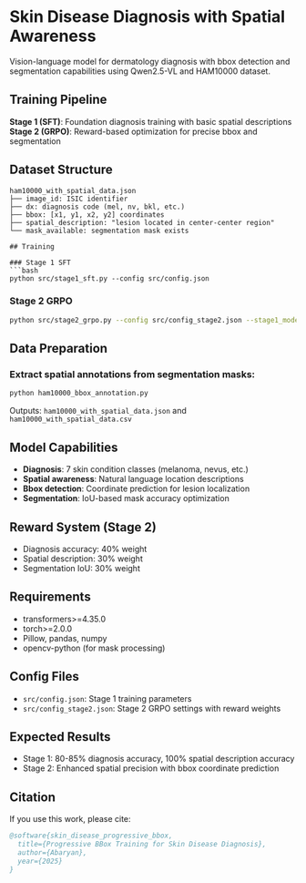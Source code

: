 # Skin Disease Diagnosis with Spatial Awareness

Vision-language model for dermatology diagnosis with bbox detection and segmentation capabilities using Qwen2.5-VL and HAM10000 dataset.

## Training Pipeline

**Stage 1 (SFT)**: Foundation diagnosis training with basic spatial descriptions
**Stage 2 (GRPO)**: Reward-based optimization for precise bbox and segmentation

## Dataset Structure

```
ham10000_with_spatial_data.json
├── image_id: ISIC identifier
├── dx: diagnosis code (mel, nv, bkl, etc.)
├── bbox: [x1, y1, x2, y2] coordinates
├── spatial_description: "lesion located in center-center region"
└── mask_available: segmentation mask exists

## Training

### Stage 1 SFT
```bash
python src/stage1_sft.py --config src/config.json
```

### Stage 2 GRPO
```bash
python src/stage2_grpo.py --config src/config_stage2.json --stage1_model ./qwen2_5_vl_trained
```

## Data Preparation

### Extract spatial annotations from segmentation masks:
```bash
python ham10000_bbox_annotation.py
```

Outputs: `ham10000_with_spatial_data.json` and `ham10000_with_spatial_data.csv`

## Model Capabilities

- **Diagnosis**: 7 skin condition classes (melanoma, nevus, etc.)
- **Spatial awareness**: Natural language location descriptions  
- **Bbox detection**: Coordinate prediction for lesion localization
- **Segmentation**: IoU-based mask accuracy optimization

## Reward System (Stage 2)

- Diagnosis accuracy: 40% weight
- Spatial description: 30% weight  
- Segmentation IoU: 30% weight

## Requirements

- transformers>=4.35.0
- torch>=2.0.0
- Pillow, pandas, numpy
- opencv-python (for mask processing)

## Config Files

- `src/config.json`: Stage 1 training parameters
- `src/config_stage2.json`: Stage 2 GRPO settings with reward weights

## Expected Results

- Stage 1: 80-85% diagnosis accuracy, 100% spatial description accuracy
- Stage 2: Enhanced spatial precision with bbox coordinate prediction

## Citation

If you use this work, please cite:
```bibtex
@software{skin_disease_progressive_bbox,
  title={Progressive BBox Training for Skin Disease Diagnosis},
  author={Abaryan},
  year={2025}
}
```